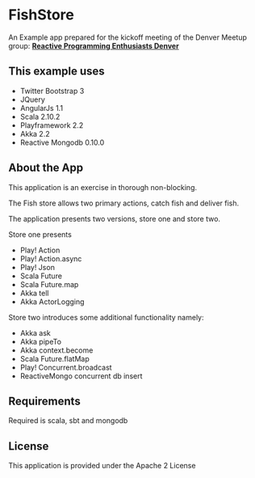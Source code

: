 FishStore
=========

An Example app prepared for the kickoff meeting of the Denver Meetup group: 
**[Reactive Programming Enthusiasts Denver](http://www.meetup.com/Reactive-Programming-Enthusiasts-Denver)**

This example uses
--------------

* Twitter Bootstrap 3
* JQuery
* AngularJs 1.1
* Scala 2.10.2
* Playframework 2.2
* Akka 2.2
* Reactive Mongodb 0.10.0


About the App
--------------

This application is an exercise in thorough non-blocking.

The Fish store allows two primary actions, catch fish and deliver fish.

The application presents two versions, store one and store two.  

Store one presents

* Play! Action
* Play! Action.async
* Play! Json
* Scala Future
* Scala Future.map
* Akka tell
* Akka ActorLogging

Store two introduces some additional functionality namely:

* Akka ask
* Akka pipeTo
* Akka context.become
* Scala Future.flatMap
* Play! Concurrent.broadcast
* ReactiveMongo concurrent db insert


Requirements
--------------

Required is scala, sbt and mongodb


License
--------------
This application is provided under the Apache 2 License



